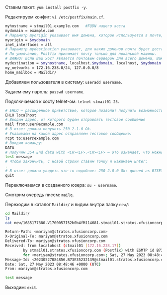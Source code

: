 Ставим пакет: `yum install postfix -y`.

Редактируем конфиг: `vi /etc/postfix/main.cf`.

```bash
myhostname = stmail01.example.com   #FQDN нашего хоста
mydomain = example.com
# Параметр myorigin указывает имя домена, которое используется в почте, отправляемой с этой машины 
myorigin = $mydomain
inet_interfaces = all
# Параметр mydestination указывает, для каких доменов почта будет доставляться локально вместо пересылки на другой хост. 
# По умолчанию, Postfix принимает почту только для локальной машины.
# ВАЖНО! Если Ваш хост является почтовым сервером для всего домена, Вам следует также включить $mydomain в mydestination.
mydestination = $myhostname, localhost.$mydomain, localhost, $mydomain
my_networks = 172.16.238.0/24, 127.0.0.0/8
home_mailbox = Maildir/
```

Добавляем пользователя в систему: `useradd username`.

Задаем ему пароль: `passwd username`.

Подключаемся к хосту telnet-ом: `telnet stmail01 25`.

```bash
# EHLO — расширенное приветствие, которое позволит получить возможности почтового сервера
EHLO localhost
# Вводим адрес, от которого будем отправлять тестовое сообщение
mail from:user@example.com
# В ответ должны получить 250 2.1.0 Ok.
# Указываем на какой адрес отправляем тестовое сообщение:
rcpt to:user@example.com
# Вводим команду:
DATA
# Получим 354 End data with <CR><LF>.<CR><LF> — это означает, что можно вводить текст сообщения
test message
# Чтобы закончить, с новой строки ставим точку и нажимаем Enter:
.
# В ответ должны увидеть что-то подобное: 250 2.0.0 Ok: queued as B73E35232139, где последний код — идентификатор сообщения, присвоенный сервером. Сообщение отправлено.
quit
```

Переключаемся в созданного юзера: `su - username`.

Смотрим очередь писем: `mailq`.

Переходим в каталог `Maildir/` и видим внутри папку `new/`:

```bash
cd Maildir/
ls
cat new/1685177380.V1700057I52b0b4fM114681.stmail01.stratos.xfusioncorp.com 

Return-Path: <mariyam@stratos.xfusioncorp.com>
X-Original-To: mariyam@stratos.xfusioncorp.com
Delivered-To: mariyam@stratos.xfusioncorp.com
Received: from localohost (stmail01 [172.16.238.17])
        by stmail01.stratos.xfusioncorp.com (Postfix) with ESMTP id B73E35232139
        for <mariyam@stratos.xfusioncorp.com>; Sat, 27 May 2023 08:48:46 +0000 (UTC)
Message-Id: <20230527084856.B73E35232139@stmail01.stratos.xfusioncorp.com>
Date: Sat, 27 May 2023 08:48:46 +0000 (UTC)
From: mariyam@stratos.xfusioncorp.com

test message
```

Выходим: `exit`.
